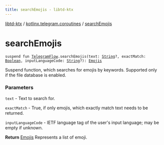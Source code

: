 ```yaml
---
title: searchEmojis - libtd-ktx
---
```


[libtd-ktx](../index.html) / [kotlinx.telegram.coroutines](index.html) / [searchEmojis](./search-emojis.html)

# searchEmojis

`suspend fun `[`TelegramFlow`](../kotlinx.telegram.core/-telegram-flow/index.html)`.searchEmojis(text: `[`String`](https://kotlinlang.org/api/latest/jvm/stdlib/kotlin/-string/index.html)`?, exactMatch: `[`Boolean`](https://kotlinlang.org/api/latest/jvm/stdlib/kotlin/-boolean/index.html)`, inputLanguageCode: `[`String`](https://kotlinlang.org/api/latest/jvm/stdlib/kotlin/-string/index.html)`?): `[`Emojis`](https://tdlibx.github.io/td/docs/org/drinkless/td/libcore/telegram/TdApi.Emojis.html)

Suspend function, which searches for emojis by keywords. Supported only if the file database is
enabled.

### Parameters

`text` - Text to search for.

`exactMatch` - True, if only emojis, which exactly match text needs to be returned.

`inputLanguageCode` - IETF language tag of the user's input language; may be empty if unknown.

**Return**
[Emojis](https://tdlibx.github.io/td/docs/org/drinkless/td/libcore/telegram/TdApi.Emojis.html) Represents a list of emoji.

